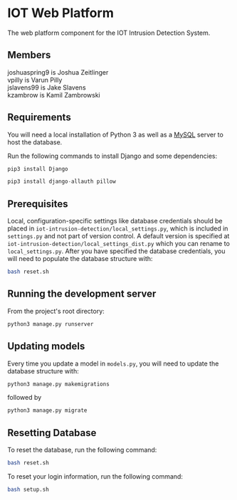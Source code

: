 # IOT Web Platform
The web platform component for the IOT Intrusion Detection System.
## Members
joshuaspring9 is Joshua Zeitlinger  
vpilly is Varun Pilly  
jslavens99 is Jake Slavens  
kzambrow is Kamil Zambrowski
## Requirements
You will need a local installation of Python 3 as well as a [MySQL](https://www.digitalocean.com/community/tutorials/how-to-install-mysql-on-ubuntu-18-04) server to host the database.

Run the following commands to install Django and some dependencies:
```python
pip3 install Django
```
```python
pip3 install django-allauth pillow
```
## Prerequisites
Local, configuration-specific settings like database credentials should be placed in `iot-intrusion-detection/local_settings.py`, which is included in `settings.py` and not part of version control.  A default version is specified at `iot-intrusion-detection/local_settings_dist.py` which you can rename to `local_settings.py`.  After you have specified the database credentials, you will need to populate the database structure with:
```bash
bash reset.sh
```
## Running the development server
From the project's root directory:
```python
python3 manage.py runserver
```
## Updating models
Every time you update a model in `models.py`, you will need to update the database structure with:
```python
python3 manage.py makemigrations
```
followed by
```python
python3 manage.py migrate
```

## Resetting Database
To reset the database, run the following command:
```bash
bash reset.sh
```

To reset your login information, run the following command:
```bash
bash setup.sh
```
